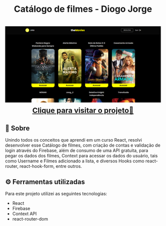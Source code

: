 <h1 align="center">Catálogo de filmes - Diogo Jorge</h1>

<h1 align="center">
    <a href="https://diogofernandoj-movies.netlify.app/" target="blank">
        <img src="react-movies-photo.png">
        <small align="center">Clique para visitar o projeto🔗</small>
    </a>
</h1>

## 📕 Sobre

Unindo todos os conceitos que aprendi em um curso React, resolvi desenvolver esse Catálogo de filmes, com criação de contas e validação de login através do Firebase, além de consumo de uma API gratuita, para pegar os dados dos filmes, Context para acessar os dados do usuário, tais como Username e Filmes adicionado a lista, e diversos Hooks como react-router, react-hook-form, entre outros.

## ⚙ Ferramentas utilizadas

Para este projeto utilizei as seguintes tecnologias:

- React
- Firebase
- Context API
- react-router-dom
